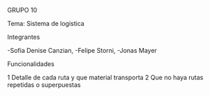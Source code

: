 GRUPO 10


Tema: Sistema de logistica 

Integrantes

-Sofia Denise Canzian,
-Felipe Storni,
-Jonas Mayer 

Funcionalidades

1 Detalle de cada ruta y que material transporta
2 Que no haya rutas repetidas o superpuestas 



